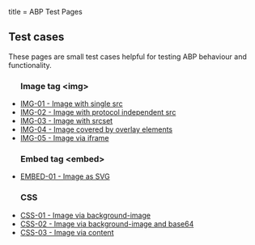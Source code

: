 title = ABP Test Pages

<section class="abp-container">
  <h2>Test cases</h2>
  <p>These pages are small test cases helpful for testing ABP behaviour and functionality.</p>
  <ul class="abp-pagelist">
    <h3>Image tag &lt;img&gt;</h3>
    <li><a href="/en/testcases/img/01">IMG-01 - Image with single src</a></li>
    <li><a href="/en/testcases/img/02">IMG-02 - Image with protocol independent src</a></li>
    <li><a href="/en/testcases/img/03">IMG-03 - Image with srcset</a></li>
    <li><a href="/en/testcases/img/04">IMG-04 - Image covered by overlay elements</a></li>
    <li><a href="/en/testcases/img/05">IMG-05 - Image via iframe</a></li>
  </ul>
  <ul class="abp-pagelist">
    <h3>Embed tag &lt;embed&gt;</h3>
    <li><a href="/en/testcases/embed/01">EMBED-01 - Image as SVG</a></li>
  </ul>
  <ul class="abp-pagelist">
    <h3>CSS</h3>
    <li><a href="/en/testcases/css/01">CSS-01 - Image via background-image</a></li>
    <li><a href="/en/testcases/css/02">CSS-02 - Image via background-image and base64</a></li>
    <li><a href="/en/testcases/css/03">CSS-03 - Image via content</a></li>
  </ul>
</section>
